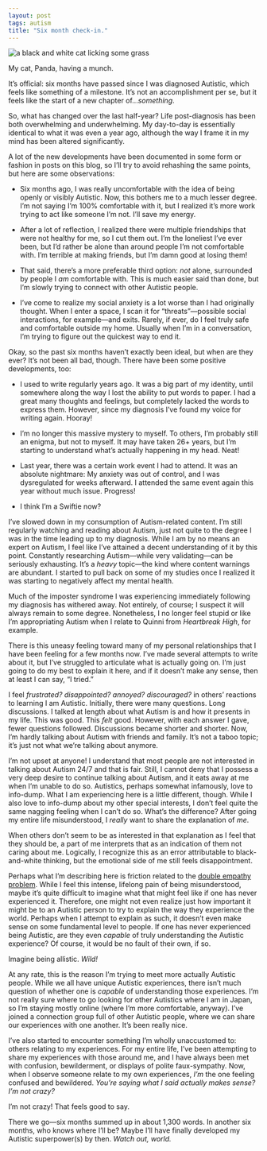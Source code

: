 ```yaml
---
layout: post
tags: autism
title: "Six month check-in."
---
```


![a black and white cat licking some grass]({{site.baseurl}}/assets/images/loose/pandaLick.jpg)
<div class="caption">My cat, Panda, having a munch.</div>

It’s official: six months have passed since I was diagnosed Autistic, which feels like something of a milestone. It’s not an accomplishment per se, but it feels like the start of a new chapter of…_something_.

So, what has changed over the last half-year? Life post-diagnosis has been both overwhelming and underwhelming. My day-to-day is essentially identical to what it was even a year ago, although the way I frame it in my mind has been altered significantly.

A lot of the new developments have been documented in some form or fashion in posts on this blog, so I’ll try to avoid rehashing the same points, but here are some observations:

*   Six months ago, I was really uncomfortable with the idea of being openly or visibly Autistic. Now, this bothers me to a much lesser degree. I’m not saying I’m 100% comfortable with it, but I realized it’s more work trying to act like someone I’m not. I’ll save my energy.
    
*   After a lot of reflection, I realized there were multiple friendships that were not healthy for me, so I cut them out. I’m the loneliest I’ve ever been, but I’d rather be alone than around people I’m not comfortable with. I’m terrible at making friends, but I’m damn good at losing them!
    
*   That said, there’s a more preferable third option: _not_ alone, surrounded by people I _am_ comfortable with. This is much easier said than done, but I’m slowly trying to connect with other Autistic people.
    
*   I’ve come to realize my social anxiety is a lot worse than I had originally thought. When I enter a space, I scan it for “threats”—possible social interactions, for example—and exits. Rarely, if ever, do I feel truly safe and comfortable outside my home. Usually when I’m in a conversation, I’m trying to figure out the quickest way to end it.
    

Okay, so the past six months haven’t exactly been ideal, but when are they ever? It’s not been all bad, though. There have been some positive developments, too:

*   I used to write regularly years ago. It was a big part of my identity, until somewhere along the way I lost the ability to put words to paper. I had a great many thoughts and feelings, but completely lacked the words to express them. However, since my diagnosis I’ve found my voice for writing again. Hooray!
    
*   I’m no longer this massive mystery to myself. To others, I’m probably still an enigma, but not to myself. It may have taken 26+ years, but I’m starting to understand what’s actually happening in my head. Neat!
    
*   Last year, there was a certain work event I had to attend. It was an absolute nightmare: My anxiety was out of control, and I was dysregulated for weeks afterward. I attended the same event again this year without much issue. Progress!
    
*   I think I’m a Swiftie now?
    

I’ve slowed down in my consumption of Autism-related content. I’m still regularly watching and reading about Autism, just not quite to the degree I was in the time leading up to my diagnosis. While I am by no means an expert on Autism, I feel like I’ve attained a decent understanding of it by this point. Constantly researching Autism—while very validating—can be seriously exhausting. It’s a _heavy_ topic—the kind where content warnings are abundant. I started to pull back on some of my studies once I realized it was starting to negatively affect my mental health.

Much of the imposter syndrome I was experiencing immediately following my diagnosis has withered away. Not entirely, of course; I suspect it will always remain to some degree. Nonetheless, I no longer feel stupid or like I’m appropriating Autism when I relate to Quinni from _Heartbreak High_, for example.

There is this uneasy feeling toward many of my personal relationships that I have been feeling for a few months now. I’ve made several attempts to write about it, but I’ve struggled to articulate what is actually going on. I’m just going to do my best to explain it here, and if it doesn’t make any sense, then at least I can say, “I tried.”

I feel _frustrated? disappointed? annoyed? discouraged?_ in others’ reactions to learning I am Autistic. Initially, there were many questions. Long discussions. I talked at length about what Autism is and how it presents in my life. This was good. This _felt_ good. However, with each answer I gave, fewer questions followed. Discussions became shorter and shorter. Now, I’m hardly talking about Autism with friends and family. It’s not a taboo topic; it’s just not what we’re talking about anymore.

I’m not upset at anyone! I understand that most people are not interested in talking about Autism 24/7 and that is fair. Still, I cannot deny that I possess a very deep desire to continue talking about Autism, and it eats away at me when I’m unable to do so. Autistics, perhaps somewhat infamously, love to info-dump. What I am experiencing here is a little different, though. While I also love to info-dump about my other special interests, I don’t feel quite the same nagging feeling when I can’t do so. What’s the difference? After going my entire life misunderstood, I _really_ want to share the explanation of _me_.

When others don’t seem to be as interested in that explanation as I feel that they should be, a part of me interprets that as an indication of them not caring about me. Logically, I recognize this as an error attributable to black-and-white thinking, but the emotional side of me still feels disappointment.

Perhaps what I’m describing here is friction related to the [double empathy problem](https://www.autism.org.uk/advice-and-guidance/professional-practice/double-empathy). While I feel this intense, lifelong pain of being misunderstood, maybe it’s quite difficult to imagine what that might feel like if one has never experienced it. Therefore, one might not even realize just how important it might be to an Autistic person to try to explain the way they experience the world. Perhaps when I attempt to explain as such, it doesn’t even make sense on some fundamental level to people. If one has never experienced being Autistic, are they even _capable_ of truly understanding the Autistic experience? Of course, it would be no fault of their own, if so.

Imagine being allistic. _Wild!_

At any rate, this is the reason I’m trying to meet more actually Autistic people. While we all have unique Autistic experiences, there isn’t much question of whether one is _capable_ of understanding those experiences. I’m not really sure where to go looking for other Autistics where I am in Japan, so I’m staying mostly online (where I’m more comfortable, anyway). I’ve joined a connection group full of other Autistic people, where we can share our experiences with one another. It’s been really nice.

I’ve also started to encounter something I’m wholly unaccustomed to: others relating to my experiences. For my entire life, I’ve been attempting to share my experiences with those around me, and I have always been met with confusion, bewilderment, or displays of polite faux-sympathy. Now, when I observe someone relate to my own experiences, _I’m_ the one feeling confused and bewildered. _You’re saying what I said actually makes sense? I’m not crazy?_

I’m not crazy! That feels good to say.

There we go—six months summed up in about 1,300 words. In another six months, who knows where I’ll be? Maybe I’ll have finally developed my Autistic superpower(s) by then. _Watch out, world._